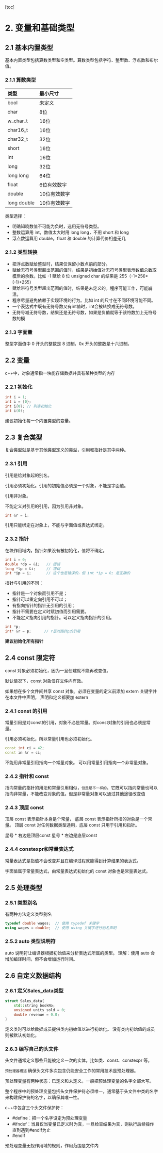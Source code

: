 [toc]
# 2. 变量和基础类型

## 2.1 基本内置类型
基本内置类型包括算数类型和空类型。算数类型包括字符、整型数、浮点数和布尔值。

### 2.1.1 算数类型
| 类型        | 最小尺寸     |
| :---------- | :----------- |
| bool        | 未定义       |
| char        | 8位          |
| w_char_t    | 16位         |
| char16_t    | 16位         |
| char32_t    | 32位         |
| short       | 16位         |
| int         | 16位         |
| long        | 32位         |
| long long   | 64位         |
| float       | 6位有效数字  |
| double      | 10位有效数字 |
| long double | 10位有效数字 |

类型选择：
- 明确知晓数值不可能为负时，选用无符号类型。
- 整数运算用 int，数值太大时用 long long，不用 short 和 long
- 浮点数运算用 double。float 和 double 的计算代价相差无几

### 2.1.2 类型转换

- 把浮点数赋给整型时，结果仅保留小数点前的部分。
- 赋给无符号类型超出范围的值时，结果是初始值对无符号类型表示数值总数取模后的余数。比如 -1 赋给 8 位 unsigned char 的结果是 255（-1=256*(-1)+255）
- 赋给带符号类型超出范围的值时，结果是未定义的。程序可能工作，可能崩溃。
- 程序尽量避免依赖于实现环境的行为。比如 int 的尺寸在不同环境可能不同。
- 一个表达式中既有无符号数又有int值时，int会被转换成无符号数。
- 无符号减无符号数，结果还是无符号数，如果是负值就等于该符数加上无符号数的模

### 2.1.3 字面量
整型字面值中 0 开头的整数是 8 进制，0x 开头的整数是十六进制。


## 2.2 变量

c++中，对象通常指一块能存储数据并具有某种类型的内存

### 2.2.1 初始化

```c++
int i = 1;
int i = {0};
int i{0}; // 列表初始化
int i(0);
```
建议初始化每一个内置类型的变量。

## 2.3 复合类型
复合类型就是基于其他类型定义的类型，引用和指针是其中两种。
### 2.3.1 引用
引用是给对象起的别名。

引用必须初始化。引用的初始值必须是一个对象，不能是字面值。

引用非对象。

不能定义对引用的引用，因为引用非对象。

```c++
int &r = i;
```

引用只能绑定在对象上，不能与字面值或表达式绑定。

### 2.3.2 指针
在块作用域内，指针如果没有被初始化，值将不确定。

```c++
int i = 0;
double *dp = &i;   // 错误
long *lp = &i;     // 错误
int *ip = i;       // 这个也是错误的，但 int *ip = 0; 是正确的
```

指针与引用的不同：
- 指针是一个对象而引用不是；
- 指针可以重定向引用不可以；
- 有指向指针的指针无引用的引用；
- 指针不需要在定义时赋初值而引用需要。
- 不能定义指向引用的指针。可以定义指向指针的引用。
```c++
int *p; 
int* &r = p;      // r是对指针p的引用
```

**建议初始化所有指针**

## 2.4 const 限定符
const 对象必须初始化，因为一旦创建就不能再改变值。

默认情况下，const 对象仅在文件内有效。

如果想在多个文件间共享 const 对象，必须在变量的定义前添加
extern 关键字并在本文件中声明。
声明和定义都要加 extern

### 2.4.1 const 的引用
常量引用是对const的引用，对象不必是常量。对const对象的引用也必须是常量。

引用必须初始化，所以常量引用也必须初始化。

```c++
const int ci = 42;
const in &r = ci;
```
不能用非常量引用指向一个常量对象。
可以用常量引用指向一个非常量对象。

### 2.4.2 指针和 const

指向常量的指针的用法和常量引用相似，`但是是不一样的`。它既可以指向常量也可以指向非常量，不能改变对象的值。但是非常量对象可以通过其他途径改变值

### 2.4.3 顶层 const

顶层 const 表示指针本身是个常量，
底层 const 表示指针所指的对象是一个常量。
顶层 const 对任何数据类型通用，底层 const 只用于引用和指针。

星号 * 右边是顶层const
星号 * 左边是底层const

### 2.4.4 constexpr和常量表达式

常量表达式是指值不会改变并且在编译过程就能得到计算结果的表达式。

字面值属于常量表达式，由常量表达式初始化的 const 对象也是常量表达式。



## 2.5 处理类型
### 2.5.1 类型别名
有两种方法定义类型别名
```c++
typedef double wages;  // 使用 typedef 关键字
using wages = double;  // 使用 using 关键字进行别名声明
```

### 2.5.2 auto 类型说明符
auto 说明符让编译器根据初始值来分析表达式所属的类型。
理解：使用 auto 会增加编译时间，但不会增加运行时间。



## 2.6 自定义数据结构

### 2.6.1 定义Sales_data类型
```c++
struct Sales_data{
    std::string bookNo;
    unsigned units_sold = 0;
    double revenue = 0.0;
}
```
定义类时可以给数据成员提供类内初始值以进行初始化。
没有类内初始值的成员则被默认初始化。

### 2.6.3 编写自己的头文件
头文件通常定义那些只能被定义一次的实体，比如类、const、constexpr 等。

`预处理器概述`
确保头文件多次包含仍能安全工作的常用技术是预处理器。

预处理变量有两种状态：已定义和未定义。一般把预处理变量的名字全部大写。

整个程序中的预处理变量包括头文件保护符必须唯一，通常基于头文件中类的名字来构建保护符的名字，以确保其唯一性。

c++中包含三个头文件保护符：
- #define：把一个名字设定为预处理变量
- #ifndef：当且仅当变量已定义时为真，一旦检查结果为真，则执行后续操作直到遇到#endif为止
- #endif

预处理变量无视作用域的规则，作用范围是文件内